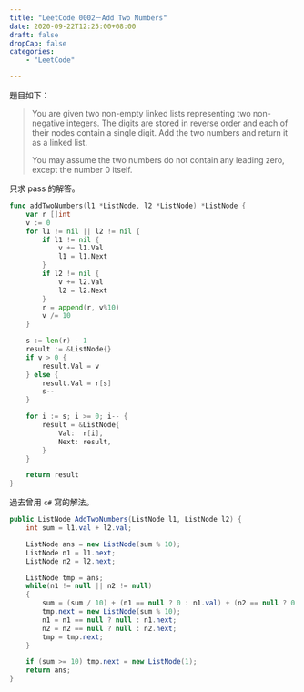 ```yaml
---
title: "LeetCode 0002－Add Two Numbers"
date: 2020-09-22T12:25:00+08:00
draft: false
dropCap: false
categories:
    - "LeetCode"

---
```


題目如下：

> You are given two non-empty linked lists representing two non-negative integers. The digits are stored in reverse order and each of their nodes contain a single digit. Add the two numbers and return it as a linked list.
>
> You may assume the two numbers do not contain any leading zero, except the number 0 itself.

<!--more-->

只求 pass 的解答。

```go
func addTwoNumbers(l1 *ListNode, l2 *ListNode) *ListNode {
	var r []int
	v := 0
	for l1 != nil || l2 != nil {
		if l1 != nil {
			v += l1.Val
			l1 = l1.Next
		}
		if l2 != nil {
			v += l2.Val
			l2 = l2.Next
		}
		r = append(r, v%10)
		v /= 10
	}

	s := len(r) - 1
	result := &ListNode{}
	if v > 0 {
		result.Val = v
	} else {
		result.Val = r[s]
		s--
	}

	for i := s; i >= 0; i-- {
		result = &ListNode{
			Val:  r[i],
			Next: result,
		}
	}

	return result
}
```

過去曾用 `c#` 寫的解法。

```csharp
public ListNode AddTwoNumbers(ListNode l1, ListNode l2) {
    int sum = l1.val + l2.val;

    ListNode ans = new ListNode(sum % 10);
    ListNode n1 = l1.next;
    ListNode n2 = l2.next;

    ListNode tmp = ans; 
    while(n1 != null || n2 != null)
    {
        sum = (sum / 10) + (n1 == null ? 0 : n1.val) + (n2 == null ? 0 : n2.val);
        tmp.next = new ListNode(sum % 10);
        n1 = n1 == null ? null : n1.next;
        n2 = n2 == null ? null : n2.next;
        tmp = tmp.next;
    }

    if (sum >= 10) tmp.next = new ListNode(1);
    return ans;
}
```

